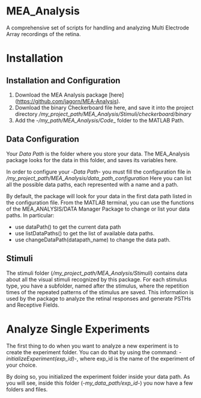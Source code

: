 # MEA_Analysis

A comprehensive set of scripts for handling and analyzing Multi Electrode Array recordings of the retina.


# Installation

## Installation and Configuration
1. Download the MEA Analysis package [here] (https://github.com/jagorn/MEA-Analysis).
2. Download the binary Checkerboard file here, and save it into the project directory _*/my_project_path/MEA_Analysis/Stimuli/checkerboard/binary*_
3. Add the -*/my_path/MEA_Analysis/Code*_ folder to the MATLAB Path. 

## Data Configuration
Your _*Data Path*_ is the folder where you store your data.
The MEA_Analysis package looks for the data in this folder, and saves its variables here. 

In order to configure your -*Data Path*- you must fill the configuration file in _*/my_project_path/MEA_Analysis/data_path_configuration*_
Here you can list all the possible data paths, each represented with a name and a path.

By default, the package will look for your data in the first data path listed in the configuration file.
From the MATLAB terminal, you can use the functions of the MEA_ANALYSIS/DATA Manager Package to change or list your data paths.
In particular:
  * use dataPath() to get the current data path
  * use listDataPaths() to get the list of available data paths.
  * use changeDataPath(datapath_name) to change the data path.
  
## Stimuli 
The stimuli folder (_*/my_project_path/MEA_Analysis/Stimuli*_) contains data about all the visual stimuli recognized by this package.
For each stimulus type, you have a subfolder, named after the stimulus, where the repetition times of the repeated patterns of the stimulus are saved.
This information is used by the package to analyze the retinal responses and generate PSTHs and Receptive Fields.


# Analyze Single Experiments
The first thing to do when you want to analyze a new experiment is to create the experiment folder.
You can do that by using the command:
-*initializeExperiment(exp_id)*-, where exp_id is the name of the experiment of your choice.

By doing so, you initialized the experiment folder inside your data path.
As you will see, inside this folder (-*my_data_path/exp_id*-) you now have a few folders and files.

